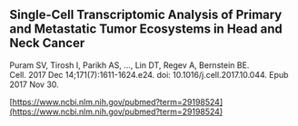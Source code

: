 ## Single-Cell Transcriptomic Analysis of Primary and Metastatic Tumor Ecosystems in Head and Neck Cancer
Puram SV, Tirosh I, Parikh AS, ..., Lin DT, Regev A, Bernstein BE.<br>
Cell. 2017 Dec 14;171(7):1611-1624.e24. doi: 10.1016/j.cell.2017.10.044. Epub 2017 Nov 30.

[https://www.ncbi.nlm.nih.gov/pubmed?term=29198524](https://www.ncbi.nlm.nih.gov/pubmed?term=29198524)
